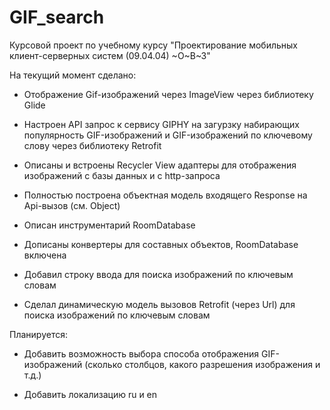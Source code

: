 # GIF_search
Курсовой проект по учебному курсу "Проектирование мобильных клиент-серверных систем (09.04.04) ~О~В~З"

На текущий момент сделано:

* Отображение Gif-изображений через ImageView через библиотеку Glide

* Настроен API запрос к сервису GIPHY на загурзку набирающих популярность GIF-изображений и GIF-изображений по ключевому слову через библиотеку Retrofit

* Описаны и встроены Recycler View адаптеры для отображения изображений с базы данных и с http-запроса

* Полностью построена объектная модель входящего Response на Api-вызов (см. Object)

* Описан инструментарий RoomDatabase

* Дописаны конвертеры для составных объектов, RoomDatabase включена

* Добавил строку ввода для поиска изображений по ключевым словам

* Сделал динамическую модель вызовов Retrofit (через Url) для поиска изображений по ключевым словам

Планируется:

* Добавить возможность выбора способа отображения GIF-изображений (сколько столбцов, какого разрешения изображения и т.д.)

* Добавить локализацию ru и en

